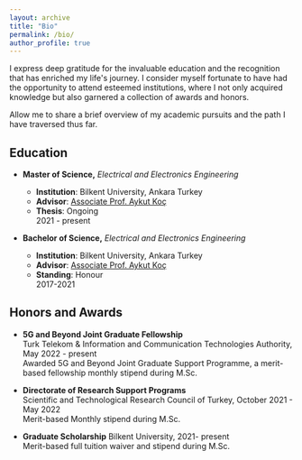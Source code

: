```yaml
---
layout: archive
title: "Bio"
permalink: /bio/
author_profile: true
---
```


I express deep gratitude for the invaluable education and the recognition that has enriched my life's journey. I consider myself fortunate to have had the opportunity to attend esteemed institutions, where I not only acquired knowledge but also garnered a collection of awards and honors.

Allow me to share a brief overview of my academic pursuits and the path I have traversed thus far.

## Education

- **Master of Science,** *Electrical and Electronics Engineering* <br/>
  - **Institution**: Bilkent University, Ankara Turkey
  - **Advisor**: [Associate Prof. Aykut Koç](http://aykut.koc.bilkent.edu.tr/)
  - **Thesis**: Ongoing <br />
    2021 - present

- **Bachelor of Science,** *Electrical and Electronics Engineering* <br/>
  - **Institution**: Bilkent University, Ankara Turkey
  - **Advisor**: [Associate Prof. Aykut Koç](http://aykut.koc.bilkent.edu.tr/)
  - **Standing**: Honour <br />
    2017-2021

## Honors and Awards

- **5G and Beyond Joint Graduate Fellowship**<br />
Turk Telekom & Information and Communication Technologies Authority, May 2022 - present <br />
Awarded 5G and Beyond Joint Graduate Support Programme, a merit-based fellowship monthly stipend during M.Sc.

- **Directorate of Research Support Programs** <br />
Scientific and Technological Research Council of Turkey, October 2021 - May 2022 <br />
Merit-based Monthly stipend during M.Sc.

- **Graduate Scholarship**
Bilkent University, 2021- present <br />
Merit-based full tuition waiver and stipend during M.Sc.
